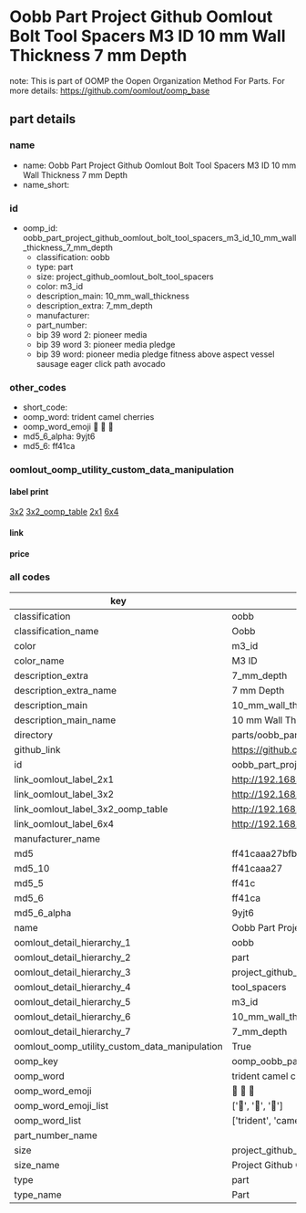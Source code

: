 # Oobb Part Project Github Oomlout Bolt Tool Spacers M3 ID 10 mm Wall Thickness 7 mm Depth  

note: This is part of OOMP the Oopen Organization Method For Parts. For more details: https://github.com/oomlout/oomp_base

##  part details
  







### name
* name: Oobb Part Project Github Oomlout Bolt Tool Spacers M3 ID 10 mm Wall Thickness 7 mm Depth
* name_short: 
### id
* oomp_id: oobb_part_project_github_oomlout_bolt_tool_spacers_m3_id_10_mm_wall_thickness_7_mm_depth
  * classification: oobb
  * type: part
  * size: project_github_oomlout_bolt_tool_spacers
  * color: m3_id
  * description_main: 10_mm_wall_thickness
  * description_extra: 7_mm_depth
  * manufacturer: 
  * part_number: 
  * bip 39 word 2: pioneer media
  * bip 39 word 3: pioneer media pledge
  * bip 39 word: pioneer media pledge fitness above aspect vessel sausage eager click path avocado

### other_codes
* short_code: 
* oomp_word: trident camel cherries
* oomp_word_emoji :trident: :camel: :cherries:
* md5_6_alpha: 9yjt6
* md5_6: ff41ca






### oomlout_oomp_utility_custom_data_manipulation
#### label print
[3x2](http://192.168.1.245:1112/?label=oomp%209yjt6)
[3x2_oomp_table](http://192.168.1.108:1112/?label=oomp%209yjt6)
[2x1](http://192.168.1.242:1112/?label=oomp%209yjt6)
[6x4](http://192.168.1.55:1112/?label=oomp%209yjt6)    

#### link

                              

#### price







### all codes 
| key | value |  
| --- | --- |  
| classification | oobb |  
| classification_name | Oobb |  
| color | m3_id |  
| color_name | M3 ID |  
| description_extra | 7_mm_depth |  
| description_extra_name | 7 mm Depth |  
| description_main | 10_mm_wall_thickness |  
| description_main_name | 10 mm Wall Thickness |  
| directory | parts/oobb_part_project_github_oomlout_bolt_tool_spacers_m3_id_10_mm_wall_thickness_7_mm_depth |  
| github_link | https://github.com/oomlout/oomlout_oomp_part_src/tree/main/parts/oobb_part_project_github_oomlout_bolt_tool_spacers_m3_id_10_mm_wall_thickness_7_mm_depth |  
| id | oobb_part_project_github_oomlout_bolt_tool_spacers_m3_id_10_mm_wall_thickness_7_mm_depth |  
| link_oomlout_label_2x1 | http://192.168.1.242:1112/?label=oomp%209yjt6 |  
| link_oomlout_label_3x2 | http://192.168.1.245:1112/?label=oomp%209yjt6 |  
| link_oomlout_label_3x2_oomp_table | http://192.168.1.108:1112/?label=oomp%209yjt6 |  
| link_oomlout_label_6x4 | http://192.168.1.55:1112/?label=oomp%209yjt6 |  
| manufacturer_name |  |  
| md5 | ff41caaa27bfbe603580457f4d229d29 |  
| md5_10 | ff41caaa27 |  
| md5_5 | ff41c |  
| md5_6 | ff41ca |  
| md5_6_alpha | 9yjt6 |  
| name | Oobb Part Project Github Oomlout Bolt Tool Spacers M3 ID 10 mm Wall Thickness 7 mm Depth |  
| oomlout_detail_hierarchy_1 | oobb |  
| oomlout_detail_hierarchy_2 | part |  
| oomlout_detail_hierarchy_3 | project_github_bolt |  
| oomlout_detail_hierarchy_4 | tool_spacers |  
| oomlout_detail_hierarchy_5 | m3_id |  
| oomlout_detail_hierarchy_6 | 10_mm_wall_thickness |  
| oomlout_detail_hierarchy_7 | 7_mm_depth |  
| oomlout_oomp_utility_custom_data_manipulation | True |  
| oomp_key | oomp_oobb_part_project_github_oomlout_bolt_tool_spacers_m3_id_10_mm_wall_thickness_7_mm_depth |  
| oomp_word | trident camel cherries |  
| oomp_word_emoji | :trident: :camel: :cherries: |  
| oomp_word_emoji_list | [':trident:', ':camel:', ':cherries:'] |  
| oomp_word_list | ['trident', 'camel', 'cherries'] |  
| part_number_name |  |  
| size | project_github_oomlout_bolt_tool_spacers |  
| size_name | Project Github Oomlout Bolt Tool Spacers |  
| type | part |  
| type_name | Part |  
